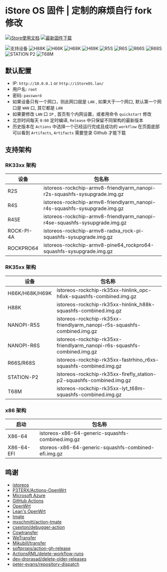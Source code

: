 # iStore OS 固件 | 定制的麻烦自行 fork 修改

[![iStore使用文档](https://img.shields.io/badge/使用文档-iStore%20OS-brightgreen?style=flat-square)](https://doc.linkease.com/zh/guide/istoreos) [![最新固件下载](https://img.shields.io/github/v/release/draco-china/istoreos-rk35xx-actions?style=flat-square&label=最新固件下载)](../../releases/latest)

![支持设备](https://img.shields.io/badge/支持设备:-blueviolet.svg?style=flat-square) ![H88K](https://img.shields.io/badge/H88K-blue.svg?style=flat-square) ![H66K](https://img.shields.io/badge/H66K-blue.svg?style=flat-square) ![H68K](https://img.shields.io/badge/H68K-blue.svg?style=flat-square) ![H69K](https://img.shields.io/badge/H69K-blue.svg?style=flat-square) ![R5S](https://img.shields.io/badge/R5S-blue.svg?style=flat-square) ![R6S](https://img.shields.io/badge/R6S-blue.svg?style=flat-square) ![R66S](https://img.shields.io/badge/R66S-blue.svg?style=flat-square) ![R68S](https://img.shields.io/badge/R68S-blue.svg?style=flat-square) ![STATION P2](https://img.shields.io/badge/STATION%20P2-blue.svg?style=flat-square) ![T68M](https://img.shields.io/badge/T68M-blue.svg?style=flat-square)

## 默认配置

- IP: `http://10.0.0.1` or `http://iStoreOS.lan/`
- 用户名: `root`
- 密码: `password`
- 如果设备只有一个网口，则此网口就是 `LAN` , 如果大于一个网口, 默认第一个网口是 `WAN` 口, 其它都是 `LAN`
- 如果要修改 `LAN` 口 `IP` , 首页有个内网设置，或者用命令 `quickstart` 修改
- 北京时间每天 `0:00` 定时编译, `Release` 中只保留不同架构的最新版本
- 历史版本在 `Actions` 中选择一个已经运行完成且成功的 `workflow` 在页面底部可以看到 `Artifacts`, `Artifacts` 需要登录 Github 才能下载

## 支持架构

### RK33xx 架构

| 设备       | 包名称                                                                    |
| ---------- | ------------------------------------------------------------------------- |
| R2S        | istoreos-rockchip-armv8-friendlyarm_nanopi-r2s-squashfs-sysupgrade.img.gz |
| R4S        | istoreos-rockchip-armv8-friendlyarm_nanopi-r4s-squashfs-sysupgrade.img.gz |
| R4SE       | istoreos-rockchip-armv8-friendlyarm_nanopi-r4se-squashfs-sysupgrade.img.gz |
| ROCK-PI-4A | istoreos-rockchip-armv8-radxa_rock-pi-squashfs-sysupgrade.img.gz           |
| ROCKPRO64  | istoreos-rockchip-armv8-pine64_rockpro64-squashfs-sysupgrade.img.gz        |

### RK35xx 架构

| 设备           | 包名称                                                                   |
| -------------- | ------------------------------------------------------------------------ |
| H66K/H68K/H69K | istoreos-rockchip-rk35xx-hinlink_opc-h6xk-squashfs-combined.img.gz       |
| H88K           | istoreos-rockchip-rk35xx-hinlink_h88k-squashfs-combined.img.gz           |
| NANOPI-R5S     | istoreos-rockchip-rk35xx-friendlyarm_nanopi-r5s-squashfs-combined.img.gz |
| NANOPI-R6S     | istoreos-rockchip-rk35xx-friendlyarm_nanopi-r6s-squashfs-combined.img.gz |
| R66S/R68S      | istoreos-rockchip-rk35xx-fastrhino_r6xs-squashfs-combined.img.gz         |
| STATION-P2     | istoreos-rockchip-rk35xx-firefly_station-p2-squashfs-combined.img.gz     |
| T68M           | istoreos-rockchip-rk35xx-lyt_t68m-squashfs-combined.img.gz               |

### x86 架构

| 启动       | 包名称                                              |
| ---------- | --------------------------------------------------- |
| X86-64     | istoreos-x86-64-generic-squashfs-combined.img.gz    |
| X86-64-EFI | storeos-x86-64-generic-squashfs-combined-efi.img.gz |

## 鸣谢

- [istoreos](https://github.com/istoreos/istoreos)
- [P3TERX/Actions-OpenWrt](https://github.com/P3TERX/Actions-OpenWrt)
- [Microsoft Azure](https://azure.microsoft.com)
- [GitHub Actions](https://github.com/features/actions)
- [OpenWrt](https://github.com/openwrt/openwrt)
- [Lean&#39;s OpenWrt](https://github.com/coolsnowwolf/lede)
- [tmate](https://github.com/tmate-io/tmate)
- [mxschmitt/action-tmate](https://github.com/mxschmitt/action-tmate)
- [csexton/debugger-action](https://github.com/csexton/debugger-action)
- [Cowtransfer](https://cowtransfer.com)
- [WeTransfer](https://wetransfer.com/)
- [Mikubill/transfer](https://github.com/Mikubill/transfer)
- [softprops/action-gh-release](https://github.com/softprops/action-gh-release)
- [ActionsRML/delete-workflow-runs](https://github.com/ActionsRML/delete-workflow-runs)
- [dev-drprasad/delete-older-releases](https://github.com/dev-drprasad/delete-older-releases)
- [peter-evans/repository-dispatch](https://github.com/peter-evans/repository-dispatch)
